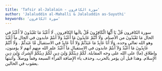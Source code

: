 ```yaml
---
title: 'Tafsir al-Jalalain - سورة الكافرون'
author: 'Jalaluddin al-Mahalli & Jalaluddin as-Suyuthi'
keywords: 'سورة الكافرون'
---
```


سورة الكافرون
قُلْ يَا أَيُّهَا الْكَافِرُونَ
قُلْ ياأيها الكافرون
.
لَا أَعْبُدُ مَا تَعْبُدُونَ
لاَ أَعْبُدُ
في الحال
مَا تَعْبُدُونَ
من الأصنام.
وَلَا أَنْتُمْ عَابِدُونَ مَا أَعْبُدُ
وَلاَ أَنتُمْ عابدون
في الحال
مآ أَعْبُدُ
وهو الله تعالى وحده.
وَلَا أَنَا عَابِدٌ مَا عَبَدْتُمْ
وَلا أَنَآ عَابِدٌ
في الاستقبال
مَّا عَبَدتُّمْ
.
وَلَا أَنْتُمْ عَابِدُونَ مَا أَعْبُدُ
وَلاَ أَنتُمْ عابدون
في الاستقبال
مَآ أَعْبُدُ
علم الله منهم أنهم لا يؤمنون، وإطلاق (ما) على الله على وجه المقابلة.
لَكُمْ دِينُكُمْ وَلِيَ دِينِ
لَكُمْ دِينُكُمْ
الشرك
وَلِىَ دِينِ
الإِسلام. وهذا قبل أن يؤمر بالحرب. وحذف ياء الإِضافة القراء السبعة وقفاً ووصلاً. وأثبتها يعقوب في الحالين.
